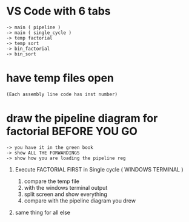 # VS Code with 6 tabs
    -> main ( pipeline )
    -> main ( single_cycle )
    -> temp factorial
    -> temp sort
    -> bin_factorial
    -> bin_sort



# have temp files open 
    (Each assembly line code has inst number)

# draw the pipeline diagram for factorial BEFORE YOU GO
    -> you have it in the green book
    -> show ALL THE FORWARDINGS
    -> show how you are loading the pipeline reg


1. Execute FACTORIAL FIRST  in Single cycle ( WINDOWS TERMINAL )
    1. compare the temp file
    2. with the windows terminal output
    3. split screen and show everything
    4. compare with the pipeline diagram you drew

2. same thing for all else


